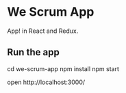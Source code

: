 # We Scrum App
App! in React and Redux.

## Run the app

cd we-scrum-app
npm install
npm start

open http://localhost:3000/
